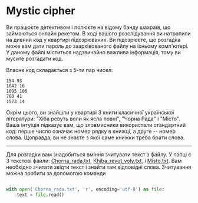 # Mystic cipher 

Ви працюєте детективом і полюєте на відому банду шахраїв, що займаються 
онлайн рекетом. В ході вашого розслідування ви натрапили на дивний 
код у квартирі підозрюваних. Ви 
підозрюєте, що розгадка може вам дати пароль до заархівованого файлу на 
їхньому комп'ютері. У даному файлі міститься надзвичайно важлива інформація, 
тому ви мусите розгадати код.

Власне код складається з 5-ти пар чисел:
```
154 93 
1042 16 
1095 106 
760 41 
1573 14
```

Окрім цього, ви знайшли у квартирі 3 книги класичної української літератури: 
"Хіба ревуть воли як ясла повні", "Чорна Рада" і "Місто". Ваша інтуїція 
підказує вам, що зловмисники використали стандартний код: перше число 
означає номер рядку в книжці, а друге -- номер слова. Щоправда, 
ви не знаєте з якої саме книжки треба брати слова. 

-----------------------

Для розгадки вам знадобиться вміння зчитувати текст з файлу. У папці є 3 текстові 
файли: [Chorna_rada.txt](./Chorna_rada.txt), [Khiba_revut_voly.txt](./Khiba_revut_voly.txt), 
і [Misto.txt](./Misto.txt). Вам необхідно зчитати звідти текст і 
знайти там відповідні слова. Зчитування можна зробити за допомогою команди

```python

with open('Chorna_rada.txt', 'r', encoding='utf-8') as file: 
    text = file.read()
```
